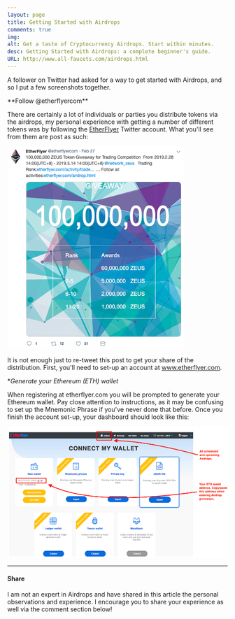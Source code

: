 ```yaml
---
layout: page
title: Getting Started with Airdrops
comments: true
img:
alt: Get a taste of Cryptocurrency Airdrops. Start within minutes.
desc: Getting Started with Airdrops: a complete beginner's guide.  
URL: http://www.all-faucets.com/airdrops.html
---
```


A follower on Twitter had asked for a way to get started with Airdrops, and so I put a few screenshots together.

<p> </p>
**Follow @etherflyercom**

There are certainly a lot of individuals or parties you distribute tokens via the airdrops, my personal experience with getting a number of different tokens was by following the <a href="https://twitter.com/etherflyercom" target="_blank">EtherFlyer</a> Twitter account. What you'll see from them are post as such:

<p> </p>
<p><img src="/assets/images/EtherFlyer-01.png" border="0"></p>

It is not enough just to re-tweet this post to get your share of the distribution. First, you'll need to set-up an account at <a href="https://www.etherflyer.com/" target="_blank">www.etherflyer.com</a>.

**Generate your Ethereum (ETH) wallet*

When registering at etherflyer.com you will be prompted to generate your Ethereum wallet. Pay close attention to instructions, as it may be confusing to set up the Mnemonic Phrase if you've never done that before. Once you finish the account set-up, your dashboard should look like this:

<p> </p>
<p><img src="/assets/images/EtherFlyer-02.png" border="0"></p>

---
#### Share

I am not an expert in Airdrops and have shared in this article the personal observations and experience. I encourage you to share your experience as well via the comment section below!
